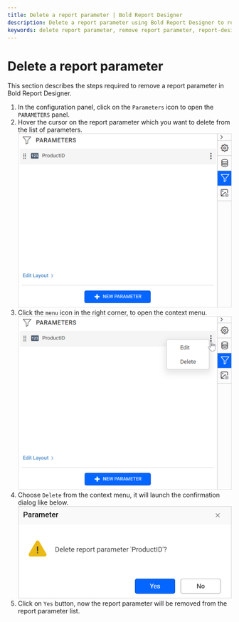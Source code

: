 ```yaml
---
title: Delete a report parameter | Bold Report Designer
description: Delete a report parameter using Bold Report Designer to remove the report parameters that are no longer in use.
keywords: delete report parameter, remove report parameter, report-designer, parameters
---
```


# Delete a report parameter

This section describes the steps required to remove a report parameter in Bold Report Designer.

1. In the configuration panel, click on the `Parameters` icon to open the `PARAMETERS` panel.
2. Hover the cursor on the report parameter which you want to delete from the list of parameters.
  ![Parameter list view](/static/assets/on-premise/images/report-designer/report-parameters/delete-report-parameter/parameter-list-view.png#width=540px)
3. Click the `menu` icon in the right corner, to open the context menu.
  ![Open context menu](/static/assets/on-premise/images/report-designer/report-parameters/delete-report-parameter/open-context-menu.png#width=540px)
4. Choose `Delete` from the context menu, it will launch the confirmation dialog like below.
  ![Parameter delete confirmation dialog](/static/assets/on-premise/images/report-designer/report-parameters/delete-report-parameter/parameter-delete-confirmation-dialog.png#width=430px)
5. Click on `Yes` button, now the report parameter will be removed from the report parameter list.